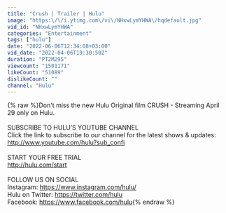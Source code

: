 ```yaml
---
title: "Crush | Trailer | Hulu"
image: "https:\/\/i.ytimg.com\/vi\/NHxwLymYHWA\/hqdefault.jpg"
vid_id: "NHxwLymYHWA"
categories: "Entertainment"
tags: ["hulu"]
date: "2022-06-06T12:34:08+03:00"
vid_date: "2022-04-06T19:30:50Z"
duration: "PT2M29S"
viewcount: "1501171"
likeCount: "51089"
dislikeCount: ""
channel: "Hulu"
---
```

{% raw %}Don't miss the new Hulu Original film CRUSH - Streaming April 29 only on Hulu. <br /><br />SUBSCRIBE TO HULU’S YOUTUBE CHANNEL<br />Click the link to subscribe to our channel for the latest shows &amp; updates: <a rel="nofollow" target="blank" href="http://www.youtube.com/hulu?sub_confi">http://www.youtube.com/hulu?sub_confi</a><br /><br />START YOUR FREE TRIAL <br /><a rel="nofollow" target="blank" href="http://hulu.com/start">http://hulu.com/start</a> <br /><br />FOLLOW US ON SOCIAL<br />Instagram: <a rel="nofollow" target="blank" href="https://www.instagram.com/hulu/">https://www.instagram.com/hulu/</a> <br />Hulu on Twitter: <a rel="nofollow" target="blank" href="https://twitter.com/hulu">https://twitter.com/hulu</a><br />Facebook: <a rel="nofollow" target="blank" href="https://www.facebook.com/hulu">https://www.facebook.com/hulu</a>{% endraw %}

